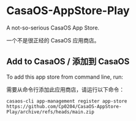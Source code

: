 # CasaOS-AppStore-Play

A not-so-serious CasaOS App Store.

一个不是很正经的 CasaOS 应用商店。

## Add to CasaOS / 添加到 CasaOS

To add this app store from command line, run:

需要从命令行添加此应用商店，请运行以下命令：

```shell
casaos-cli app-management register app-store https://github.com/Cp0204/CasaOS-AppStore-Play/archive/refs/heads/main.zip
```
